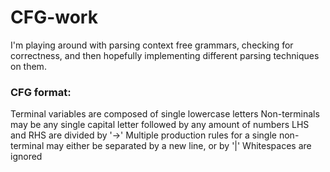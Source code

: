 # CFG-work

I'm playing around with parsing context free grammars, checking for correctness, and then hopefully implementing different parsing techniques on them.

### CFG format:

Terminal variables are composed of single lowercase letters
Non-terminals may be any single capital letter followed by any amount of numbers
LHS and RHS are divided by '->'
Multiple production rules for a single non-terminal may either be separated by a new line, or by '|'
Whitespaces are ignored
